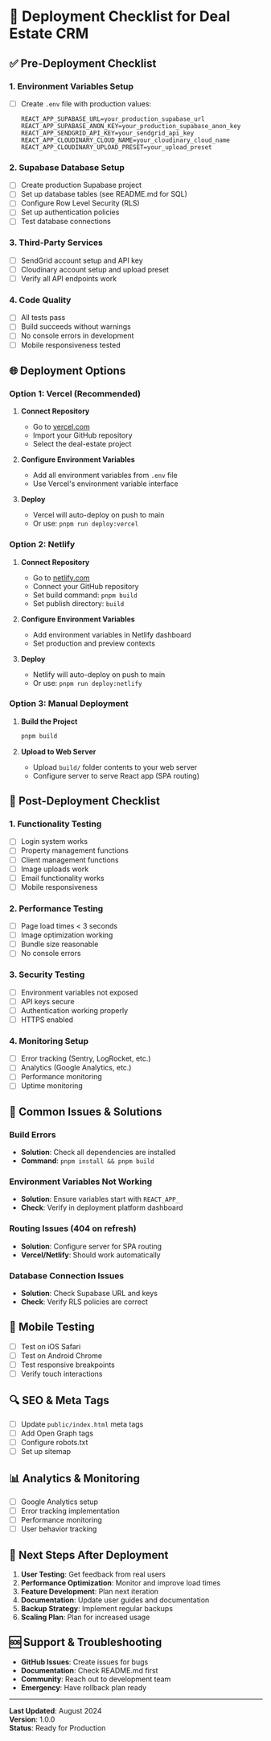 # 🚀 Deployment Checklist for Deal Estate CRM

## ✅ Pre-Deployment Checklist

### 1. Environment Variables Setup
- [ ] Create `.env` file with production values:
  ```env
  REACT_APP_SUPABASE_URL=your_production_supabase_url
  REACT_APP_SUPABASE_ANON_KEY=your_production_supabase_anon_key
  REACT_APP_SENDGRID_API_KEY=your_sendgrid_api_key
  REACT_APP_CLOUDINARY_CLOUD_NAME=your_cloudinary_cloud_name
  REACT_APP_CLOUDINARY_UPLOAD_PRESET=your_upload_preset
  ```

### 2. Supabase Database Setup
- [ ] Create production Supabase project
- [ ] Set up database tables (see README.md for SQL)
- [ ] Configure Row Level Security (RLS)
- [ ] Set up authentication policies
- [ ] Test database connections

### 3. Third-Party Services
- [ ] SendGrid account setup and API key
- [ ] Cloudinary account setup and upload preset
- [ ] Verify all API endpoints work

### 4. Code Quality
- [ ] All tests pass
- [ ] Build succeeds without warnings
- [ ] No console errors in development
- [ ] Mobile responsiveness tested

## 🌐 Deployment Options

### Option 1: Vercel (Recommended)
1. **Connect Repository**
   - Go to [vercel.com](https://vercel.com)
   - Import your GitHub repository
   - Select the deal-estate project

2. **Configure Environment Variables**
   - Add all environment variables from `.env` file
   - Use Vercel's environment variable interface

3. **Deploy**
   - Vercel will auto-deploy on push to main
   - Or use: `pnpm run deploy:vercel`

### Option 2: Netlify
1. **Connect Repository**
   - Go to [netlify.com](https://netlify.com)
   - Connect your GitHub repository
   - Set build command: `pnpm build`
   - Set publish directory: `build`

2. **Configure Environment Variables**
   - Add environment variables in Netlify dashboard
   - Set production and preview contexts

3. **Deploy**
   - Netlify will auto-deploy on push to main
   - Or use: `pnpm run deploy:netlify`

### Option 3: Manual Deployment
1. **Build the Project**
   ```bash
   pnpm build
   ```

2. **Upload to Web Server**
   - Upload `build/` folder contents to your web server
   - Configure server to serve React app (SPA routing)

## 🔧 Post-Deployment Checklist

### 1. Functionality Testing
- [ ] Login system works
- [ ] Property management functions
- [ ] Client management functions
- [ ] Image uploads work
- [ ] Email functionality works
- [ ] Mobile responsiveness

### 2. Performance Testing
- [ ] Page load times < 3 seconds
- [ ] Image optimization working
- [ ] Bundle size reasonable
- [ ] No console errors

### 3. Security Testing
- [ ] Environment variables not exposed
- [ ] API keys secure
- [ ] Authentication working properly
- [ ] HTTPS enabled

### 4. Monitoring Setup
- [ ] Error tracking (Sentry, LogRocket, etc.)
- [ ] Analytics (Google Analytics, etc.)
- [ ] Performance monitoring
- [ ] Uptime monitoring

## 🚨 Common Issues & Solutions

### Build Errors
- **Solution**: Check all dependencies are installed
- **Command**: `pnpm install && pnpm build`

### Environment Variables Not Working
- **Solution**: Ensure variables start with `REACT_APP_`
- **Check**: Verify in deployment platform dashboard

### Routing Issues (404 on refresh)
- **Solution**: Configure server for SPA routing
- **Vercel/Netlify**: Should work automatically

### Database Connection Issues
- **Solution**: Check Supabase URL and keys
- **Check**: Verify RLS policies are correct

## 📱 Mobile Testing

- [ ] Test on iOS Safari
- [ ] Test on Android Chrome
- [ ] Test responsive breakpoints
- [ ] Verify touch interactions

## 🔍 SEO & Meta Tags

- [ ] Update `public/index.html` meta tags
- [ ] Add Open Graph tags
- [ ] Configure robots.txt
- [ ] Set up sitemap

## 📊 Analytics & Monitoring

- [ ] Google Analytics setup
- [ ] Error tracking implementation
- [ ] Performance monitoring
- [ ] User behavior tracking

## 🎯 Next Steps After Deployment

1. **User Testing**: Get feedback from real users
2. **Performance Optimization**: Monitor and improve load times
3. **Feature Development**: Plan next iteration
4. **Documentation**: Update user guides and documentation
5. **Backup Strategy**: Implement regular backups
6. **Scaling Plan**: Plan for increased usage

## 🆘 Support & Troubleshooting

- **GitHub Issues**: Create issues for bugs
- **Documentation**: Check README.md first
- **Community**: Reach out to development team
- **Emergency**: Have rollback plan ready

---

**Last Updated**: August 2024  
**Version**: 1.0.0  
**Status**: Ready for Production
